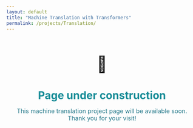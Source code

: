 ```yaml
---
layout: default
title: "Machine Translation with Transformers"
permalink: /projects/Translation/
---
```


<div style="text-align:center; margin-top:60px; margin-bottom:60px;">
  <span style="font-size:3em;">🚧</span>
  <h1 style="margin-bottom:0.4em; color:#178c97;">Page under construction</h1>
  <p style="font-size:1.13em; color:#25798a;">
    This machine translation project page will be available soon.<br>
    Thank you for your visit!
  </p>
</div>
